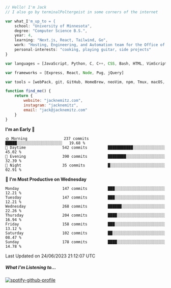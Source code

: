 ```javascript
// Hello! I'm Jack
// I also go by terminalPoltergeist in some corners of the internet

var what_I'm_up_to = {
    school: "University of Minnesota",
    degree: "Computer Science B.S.",
    year: 4,
    learning: "Next.js, React, Tailwind, Go",
    work: "Hosting, Engineering, and Automation team for the Office of Information Technology at UMN",
    personal-interests: "cooking, playing guitar, side projects"
}

var languages = [JavaScript, Python, C, C++, CSS, Bash, HTML, VimScript]

var frameworks = [Express, React, Node, Pug, jQuery]

var tools = [webPack, git, GitHub, HomeBrew, neoVim, npm, Tmux, macOS, Ubuntu, Docker, Nginx]

function find_me() {
    return {
        website: "jacknemitz.com",
        instagram: "jacknemitz",
        email: "jack@jacknemitz.com"
    }
}
```

<!--START_SECTION:waka-->
**I'm an Early 🐤** 

```text
🌞 Morning                237 commits         █████░░░░░░░░░░░░░░░░░░░░   19.68 % 
🌆 Daytime                542 commits         ███████████░░░░░░░░░░░░░░   45.02 % 
🌃 Evening                390 commits         ████████░░░░░░░░░░░░░░░░░   32.39 % 
🌙 Night                  35 commits          █░░░░░░░░░░░░░░░░░░░░░░░░   02.91 % 
```
📅 **I'm Most Productive on Wednesday** 

```text
Monday                   147 commits         ███░░░░░░░░░░░░░░░░░░░░░░   12.21 % 
Tuesday                  147 commits         ███░░░░░░░░░░░░░░░░░░░░░░   12.21 % 
Wednesday                268 commits         ██████░░░░░░░░░░░░░░░░░░░   22.26 % 
Thursday                 204 commits         ████░░░░░░░░░░░░░░░░░░░░░   16.94 % 
Friday                   158 commits         ███░░░░░░░░░░░░░░░░░░░░░░   13.12 % 
Saturday                 102 commits         ██░░░░░░░░░░░░░░░░░░░░░░░   08.47 % 
Sunday                   178 commits         ████░░░░░░░░░░░░░░░░░░░░░   14.78 % 
```



 Last Updated on 24/06/2023 21:12:07 UTC
<!--END_SECTION:waka-->

##### What I'm Listening to...

[![spotify-github-profile](https://spotify-github-profile.vercel.app/api/view?uid=jack.nemitz&cover_image=true&show_offline=true&bar_color=53b14f&bar_color_cover=false&background_color=121212FF)](https://spotify-github-profile.vercel.app/api/view?uid=jack.nemitz&redirect=true)

